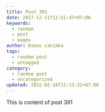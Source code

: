 ```yaml
---
title: Post 391
date: 2017-12-11T11:51:47+07:00
keywords:
  - random
  - post
  - pages
author: Dimas Lanjaka
tags:
  - random post
  - untagged
category:
  - random post
  - uncategorized
updated: 2012-02-16T11:13:22+07:00
---
```

This is content of post 391